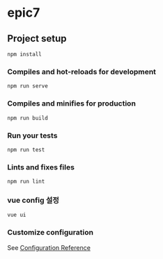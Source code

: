 # epic7

## Project setup
```
npm install
```

### Compiles and hot-reloads for development
```
npm run serve
```

### Compiles and minifies for production
```
npm run build
```

### Run your tests
```
npm run test
```

### Lints and fixes files
```
npm run lint
```

### vue config 설정
```
vue ui
```

### Customize configuration
See [Configuration Reference](https://cli.vuejs.org/config/)